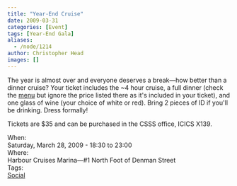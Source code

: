```yaml
---
title: "Year-End Cruise"
date: 2009-03-31
categories: [Event]
tags: [Year-End Gala]
aliases:
  - /node/1214
author: Christopher Head
images: []
---
```


<div class="field field-name-body field-type-text-with-summary field-label-hidden"><div class="field-items"><div class="field-item even"><p>The year is almost over and everyone deserves a break&#x2014;how better than a dinner cruise? Your ticket includes the ~4 hour cruise, a full dinner (check the <a href="/files/2009-cruise-menu.pdf">menu</a> but ignore the price listed there as it&apos;s included in your ticket), and one glass of wine (your choice of white or red). Bring 2 pieces of ID if you&apos;ll be drinking. Dress formally!</p>
<p>Tickets are $35 and can be purchased in the CSSS office, ICICS X139.</p>
</div></div></div><div class="field field-name-field-dates field-type-datetime field-label-above"><div class="field-label">When:&#xA0;</div><div class="field-items"><div class="field-item even"><span class="date-display-single">Saturday, March 28, 2009 - <span class="date-display-range"><span class="date-display-start">18:30</span> to <span class="date-display-end">23:00</span></span></span></div></div></div><div class="field field-name-field-location field-type-text field-label-above"><div class="field-label">Where:&#xA0;</div><div class="field-items"><div class="field-item even">Harbour Cruises Marina&#x2014;#1 North Foot of Denman Street</div></div></div>    <footer>
    <div class="field field-name-field-tags field-type-taxonomy-term-reference field-label-above"><div class="field-label">Tags:&#xA0;</div><div class="field-items"><div class="field-item even"><a href="/social">Social</a></div></div></div>      </footer>
